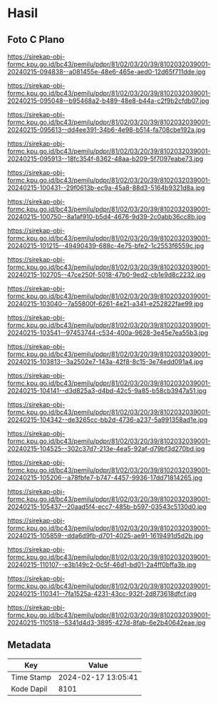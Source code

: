 # Hasil

## Foto C Plano

https://sirekap-obj-formc.kpu.go.id/bc43/pemilu/pdpr/81/02/03/20/39/8102032039001-20240215-094838--a081455e-48e6-465e-aed0-12d65f711dde.jpg

https://sirekap-obj-formc.kpu.go.id/bc43/pemilu/pdpr/81/02/03/20/39/8102032039001-20240215-095048--b95468a2-b489-48e8-b44a-c2f9b2cfdb07.jpg

https://sirekap-obj-formc.kpu.go.id/bc43/pemilu/pdpr/81/02/03/20/39/8102032039001-20240215-095613--dd4ee391-34b6-4e98-b514-fa708cbe192a.jpg

https://sirekap-obj-formc.kpu.go.id/bc43/pemilu/pdpr/81/02/03/20/39/8102032039001-20240215-095913--18fc354f-8362-48aa-b209-5f7097eabe73.jpg

https://sirekap-obj-formc.kpu.go.id/bc43/pemilu/pdpr/81/02/03/20/39/8102032039001-20240215-100431--29f0613b-ec9a-45a8-88d3-5164b9321d8a.jpg

https://sirekap-obj-formc.kpu.go.id/bc43/pemilu/pdpr/81/02/03/20/39/8102032039001-20240215-100750--8a1af910-b5d4-4676-9d39-2c0abb36cc8b.jpg

https://sirekap-obj-formc.kpu.go.id/bc43/pemilu/pdpr/81/02/03/20/39/8102032039001-20240215-101215--49490439-688c-4e75-bfe2-1c2553f6559c.jpg

https://sirekap-obj-formc.kpu.go.id/bc43/pemilu/pdpr/81/02/03/20/39/8102032039001-20240215-102705--47ce250f-5018-47b0-9ed2-cb1e9d8c2232.jpg

https://sirekap-obj-formc.kpu.go.id/bc43/pemilu/pdpr/81/02/03/20/39/8102032039001-20240215-103040--7a55800f-6261-4e21-a341-e252822fae99.jpg

https://sirekap-obj-formc.kpu.go.id/bc43/pemilu/pdpr/81/02/03/20/39/8102032039001-20240215-103541--97453744-c534-400a-9628-3e45e7ea55b3.jpg

https://sirekap-obj-formc.kpu.go.id/bc43/pemilu/pdpr/81/02/03/20/39/8102032039001-20240215-103813--3a2502e7-143a-42f8-8c15-3e74edd091a4.jpg

https://sirekap-obj-formc.kpu.go.id/bc43/pemilu/pdpr/81/02/03/20/39/8102032039001-20240215-104141--d3d825a3-d4bd-42c5-9a85-b58cb3947a51.jpg

https://sirekap-obj-formc.kpu.go.id/bc43/pemilu/pdpr/81/02/03/20/39/8102032039001-20240215-104342--de3265cc-bb2d-4736-a237-5a991358ad1e.jpg

https://sirekap-obj-formc.kpu.go.id/bc43/pemilu/pdpr/81/02/03/20/39/8102032039001-20240215-104525--302c37d7-213e-4ea5-92af-d79bf3d270bd.jpg

https://sirekap-obj-formc.kpu.go.id/bc43/pemilu/pdpr/81/02/03/20/39/8102032039001-20240215-105206--a78fbfe7-b747-4457-9936-17dd71814265.jpg

https://sirekap-obj-formc.kpu.go.id/bc43/pemilu/pdpr/81/02/03/20/39/8102032039001-20240215-105437--20aad5f4-ecc7-485b-b597-03543c5130d0.jpg

https://sirekap-obj-formc.kpu.go.id/bc43/pemilu/pdpr/81/02/03/20/39/8102032039001-20240215-105859--dda6d9fb-d701-4025-ae91-1619491d5d2b.jpg

https://sirekap-obj-formc.kpu.go.id/bc43/pemilu/pdpr/81/02/03/20/39/8102032039001-20240215-110107--e3b149c2-0c5f-46d1-bd01-2a4ff0bffa3b.jpg

https://sirekap-obj-formc.kpu.go.id/bc43/pemilu/pdpr/81/02/03/20/39/8102032039001-20240215-110341--7fa1525a-4231-43cc-932f-2d873618dfcf.jpg

https://sirekap-obj-formc.kpu.go.id/bc43/pemilu/pdpr/81/02/03/20/39/8102032039001-20240215-110518--5341d4d3-3895-427d-8fab-6e2b40642eae.jpg


## Metadata

| Key        | Value               |
| ---------- | ------------------- |
| Time Stamp | 2024-02-17 13:05:41 |
| Kode Dapil | 8101                |



